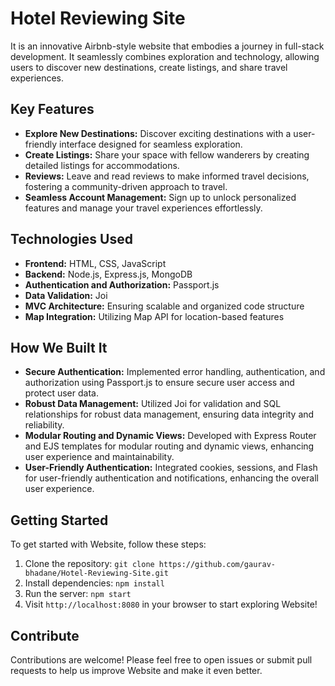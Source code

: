 # Hotel Reviewing Site

It is an innovative Airbnb-style website that embodies a journey in full-stack development. It seamlessly combines exploration and technology, allowing users to discover new destinations, create listings, and share travel experiences.

## Key Features

- **Explore New Destinations:** Discover exciting destinations with a user-friendly interface designed for seamless exploration.
- **Create Listings:** Share your space with fellow wanderers by creating detailed listings for accommodations.
- **Reviews:** Leave and read reviews to make informed travel decisions, fostering a community-driven approach to travel.
- **Seamless Account Management:** Sign up to unlock personalized features and manage your travel experiences effortlessly.

## Technologies Used

- **Frontend:** HTML, CSS, JavaScript
- **Backend:** Node.js, Express.js, MongoDB
- **Authentication and Authorization:** Passport.js
- **Data Validation:** Joi
- **MVC Architecture:** Ensuring scalable and organized code structure
- **Map Integration:** Utilizing Map API for location-based features

## How We Built It

- **Secure Authentication:** Implemented error handling, authentication, and authorization using Passport.js to ensure secure user access and protect user data.
- **Robust Data Management:** Utilized Joi for validation and SQL relationships for robust data management, ensuring data integrity and reliability.
- **Modular Routing and Dynamic Views:** Developed with Express Router and EJS templates for modular routing and dynamic views, enhancing user experience and maintainability.
- **User-Friendly Authentication:** Integrated cookies, sessions, and Flash for user-friendly authentication and notifications, enhancing the overall user experience.

## Getting Started

To get started with Website, follow these steps:

1. Clone the repository: `git clone https://github.com/gaurav-bhadane/Hotel-Reviewing-Site.git`
2. Install dependencies: `npm install`
3. Run the server: `npm start`
4. Visit `http://localhost:8080` in your browser to start exploring Website!

## Contribute

Contributions are welcome! Please feel free to open issues or submit pull requests to help us improve Website and make it even better.